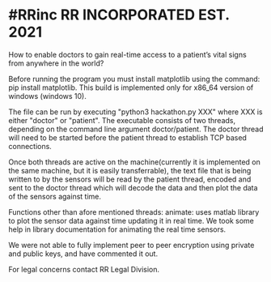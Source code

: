 #RRinc
                                  RR INCORPORATED EST. 2021
=================================================================================================
How to enable doctors to gain real-time access to a patient’s vital signs from anywhere in the world?

Before running the program you must install matplotlib using the command: pip install matplotlib.
This build is implemented only for x86_64 version of windows (windows 10).

The file can be run by executing "python3 hackathon.py XXX" where XXX is either "doctor" or "patient".
The executable consists of two threads, depending on the command line argument doctor/patient.
The doctor thread will need to be started before the patient thread to establish TCP based connections.

Once both threads are active on the machine(currently it is implemented on the same machine, but it is easily transferrable),
the text file that is being written to by the sensors will be read by the patient thread, encoded and sent to the doctor thread which will decode the data
and then plot the data of the sensors against time.

Functions other than afore mentioned threads:
animate: uses matlab library to plot the sensor data against time updating it in real time. We took some help in library documentation for animating the real time sensors.

We were not able to fully implement peer to peer encryption using private and public keys, and have commented it out.

For legal concerns contact RR Legal Division.
